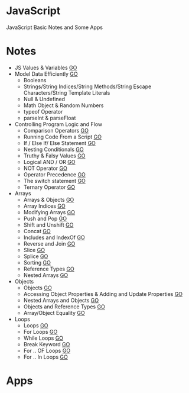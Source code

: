 # JavaScript
JavaScript Basic Notes and Some Apps

# Notes
* JS Values & Variables [GO](https://github.com/HopeMashal/Java-Script/blob/master/Notes/01-Values_Variables.pdf)
* Model Data Efficiently [GO](https://github.com/HopeMashal/Java-Script/blob/master/Notes/02-ModelDataEfficiently.js)
  * Booleans 
  * Strings/String Indices/String Methods/String Escape Characters/String Template Literals 
  * Null & Undefined 
  * Math Object & Random Numbers 
  * typeof Operator
  * parseInt & parseFloat 
* Controlling Program Logic and Flow 
  * Comparison Operators [GO](https://github.com/HopeMashal/Java-Script/blob/master/Notes/Controlling_Program_Logic_and_Flow/01-Conditionals_Logic.pdf)
  * Running Code From a Script [GO](https://github.com/HopeMashal/Java-Script/blob/master/Notes/Controlling_Program_Logic_and_Flow/02-Running_Script/index.html)
  * If / Else If/ Else Statement [GO](https://github.com/HopeMashal/Java-Script/blob/master/Notes/Controlling_Program_Logic_and_Flow/03-If_Else_Statement.js)
  * Nesting Conditionals [GO](https://github.com/HopeMashal/Java-Script/blob/master/Notes/Controlling_Program_Logic_and_Flow/04-Nesting.js)
  * Truthy & Falsy Values [GO](https://github.com/HopeMashal/Java-Script/blob/master/Notes/Controlling_Program_Logic_and_Flow/05-Truthy_Falsy.js)
  * Logical AND / OR [GO](https://github.com/HopeMashal/Java-Script/blob/master/Notes/Controlling_Program_Logic_and_Flow/06-And_Or.js)
  * NOT Operator [GO](https://github.com/HopeMashal/Java-Script/blob/master/Notes/Controlling_Program_Logic_and_Flow/07-Not.js)
  * Operator Precedence [GO](https://github.com/HopeMashal/Java-Script/blob/master/Notes/Controlling_Program_Logic_and_Flow/08-Operator_Precedence.js)
  * The switch statement [GO](https://github.com/HopeMashal/Java-Script/blob/master/Notes/Controlling_Program_Logic_and_Flow/09-Switch.js)
  * Ternary Operator [GO](https://github.com/HopeMashal/Java-Script/blob/master/Notes/Controlling_Program_Logic_and_Flow/10-Ternary.js)
* Arrays
  * Arrays & Objects [GO](https://github.com/HopeMashal/Java-Script/blob/master/Notes/Arrays/01-Arrays_Objects.pdf)
  * Array Indices [GO](https://github.com/HopeMashal/Java-Script/blob/master/Notes/Arrays/02-Array_Indices.js)
  * Modifying Arrays [GO](https://github.com/HopeMashal/Java-Script/blob/master/Notes/Arrays/03-Modifying_Arrays.js)
  * Push and Pop [GO](https://github.com/HopeMashal/Java-Script/blob/master/Notes/Arrays/04-Push_Pop.js)
  * Shift and Unshift [GO](https://github.com/HopeMashal/Java-Script/blob/master/Notes/Arrays/05-Shift_Unshift.js)
  * Concat [GO](https://github.com/HopeMashal/Java-Script/blob/master/Notes/Arrays/06-Concat.js)
  * Includes and IndexOf [GO](https://github.com/HopeMashal/Java-Script/blob/master/Notes/Arrays/07-Includes.js)
  * Reverse and Join [GO](https://github.com/HopeMashal/Java-Script/blob/master/Notes/Arrays/08-Reverse.js)
  * Slice [GO](https://github.com/HopeMashal/Java-Script/blob/master/Notes/Arrays/09-Slice.js)
  * Splice [GO](https://github.com/HopeMashal/Java-Script/blob/master/Notes/Arrays/10-Splice.js)
  * Sorting [GO](https://github.com/HopeMashal/Java-Script/blob/master/Notes/Arrays/11-Sort.js)
  * Reference Types [GO](https://github.com/HopeMashal/Java-Script/blob/master/Notes/Arrays/12-Reference.js)
  * Nested Arrays [GO](https://github.com/HopeMashal/Java-Script/blob/master/Notes/Arrays/13-Nested_Array.js)
* Objects
  * Objects [GO](https://github.com/HopeMashal/Java-Script/blob/master/Notes/Objects/01-Objects.js)
  * Accessing Object Properties & Adding and Update Properties [GO](https://github.com/HopeMashal/Java-Script/blob/master/Notes/Objects/02-Object_prop.js)
  * Nested Arrays and Objects [GO](https://github.com/HopeMashal/Java-Script/blob/master/Notes/Objects/03-Nested.js)
  * Objects and Reference Types [GO](https://github.com/HopeMashal/Java-Script/blob/master/Notes/Objects/04-Reference.js)
  * Array/Object Equality [GO](https://github.com/HopeMashal/Java-Script/blob/master/Notes/Objects/05-Array_Object_Equality.js)
* Loops
  * Loops [GO](https://github.com/HopeMashal/Java-Script/blob/master/Notes/Loops/01-Loops.pdf)
  * For Loops  [GO](https://github.com/HopeMashal/Java-Script/blob/master/Notes/Loops/02-For_Loop.js)
  * While Loops  [GO](https://github.com/HopeMashal/Java-Script/blob/master/Notes/Loops/03-While_Loop.js)
  * Break Keyword  [GO](https://github.com/HopeMashal/Java-Script/blob/master/Notes/Loops/04-Break_Keyword.js)
  * For .. OF Loops  [GO](https://github.com/HopeMashal/Java-Script/blob/master/Notes/Loops/05-For_OF_Loop.js)
  * For .. In Loops  [GO](https://github.com/HopeMashal/Java-Script/blob/master/Notes/Loops/06-For_In_Loop.js)


# Apps

